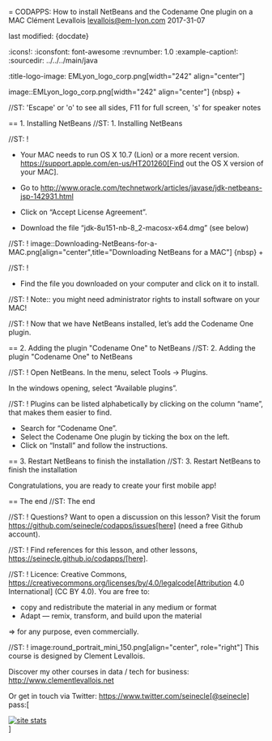 = CODAPPS: How to install NetBeans and the Codename One plugin on a MAC
Clément Levallois <levallois@em-lyon.com>
2017-31-07

last modified: {docdate}

:icons!:
:iconsfont:   font-awesome
:revnumber: 1.0
:example-caption!:
:sourcedir: ../../../main/java

:title-logo-image: EMLyon_logo_corp.png[width="242" align="center"]

image::EMLyon_logo_corp.png[width="242" align="center"]
{nbsp} +

//ST: 'Escape' or 'o' to see all sides, F11 for full screen, 's' for speaker notes

== 1. Installing NetBeans
//ST: 1. Installing NetBeans

//ST: !

- Your MAC needs to run OS X 10.7 (Lion) or a more recent version.
https://support.apple.com/en-us/HT201260[Find out the OS X version of your MAC].
- Go to http://www.oracle.com/technetwork/articles/javase/jdk-netbeans-jsp-142931.html

- Click on “Accept License Agreement”.
- Download the file “jdk-8u151-nb-8_2-macosx-x64.dmg” (see below)

//ST: !
image::Downloading-NetBeans-for-a-MAC.png[align="center",title="Downloading NetBeans for a MAC"]
{nbsp} +

//ST: !
- Find the file you downloaded on your computer and click on it to install.

//ST: !
Note:: you might need administrator rights to install software on your MAC!

//ST: !
Now that we have NetBeans installed, let’s add the Codename One plugin.

== 2. Adding the plugin "Codename One" to NetBeans
//ST: 2. Adding the plugin "Codename One" to NetBeans

//ST: !
Open NetBeans. In the menu, select Tools -> Plugins.

In the windows opening, select “Available plugins”.

//ST: !
Plugins can be listed alphabetically by clicking on the column “name”, that makes them easier to find.

- Search for “Codename One”.
- Select the Codename One plugin by ticking the box on the left.
- Click on “Install” and follow the instructions.

== 3. Restart NetBeans to finish the installation
//ST: 3. Restart NetBeans to finish the installation

Congratulations, you are ready to create your first mobile app!

== The end
//ST: The end

//ST: !
Questions? Want to open a discussion on this lesson? Visit the forum https://github.com/seinecle/codapps/issues[here] (need a free Github account).

//ST: !
Find references for this lesson, and other lessons, https://seinecle.github.io/codapps/[here].

//ST: !
Licence: Creative Commons, https://creativecommons.org/licenses/by/4.0/legalcode[Attribution 4.0 International] (CC BY 4.0).
You are free to:

- copy and redistribute the material in any medium or format
- Adapt — remix, transform, and build upon the material

=> for any purpose, even commercially.

//ST: !
image:round_portrait_mini_150.png[align="center", role="right"]
This course is designed by Clement Levallois.

Discover my other courses in data / tech for business: http://www.clementlevallois.net

Or get in touch via Twitter: https://www.twitter.com/seinecle[@seinecle]
pass:[    <!-- Start of StatCounter Code for Default Guide -->
    <script type="text/javascript">
        var sc_project = 11563839;
        var sc_invisible = 1;
        var sc_security = "ffa2451a";
        var scJsHost = (("https:" == document.location.protocol) ?
            "https://secure." : "http://www.");
        document.write("<sc" + "ript type='text/javascript' src='" +
            scJsHost +
            "statcounter.com/counter/counter.js'></" + "script>");
    </script>
    <noscript><div class="statcounter"><a title="site stats"
    href="http://statcounter.com/" target="_blank"><img
    class="statcounter"
    src="//c.statcounter.com/11563839/0/ffa2451a/1/" alt="site
    stats"></a></div></noscript>
    <!-- End of StatCounter Code for Default Guide -->]
